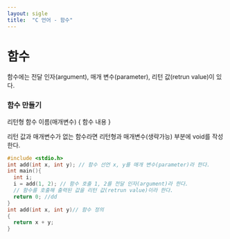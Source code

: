 ```yaml
---
layout: sigle
title:  "C 언어 - 함수"
---
```

# 함수

함수에는 전달 인자(argument), 매개 변수(parameter), 리턴 값(retrun value)이 있다.

### 함수 만들기

리턴형 함수 이름(매개변수)
{
  함수 내용
}
 
리턴 값과 매개변수가 없는 함수라면 리턴형과 매개변수(생략가능) 부분에 void를 작성한다.



```c
#include <stdio.h>
int add(int x, int y); // 함수 선언 x, y를 매개 변수(parameter)라 한다.
int main(){
  int i;
  i = add(1, 2); // 함수 호출 1, 2를 전달 인자(argument)라 한다.
  // 함수를 호출해 출력된 값을 리턴 값(retrun value)이라 한다.
  return 0; //dd
}
int add(int x, int y)// 함수 정의
{
  return x + y;
}
```

